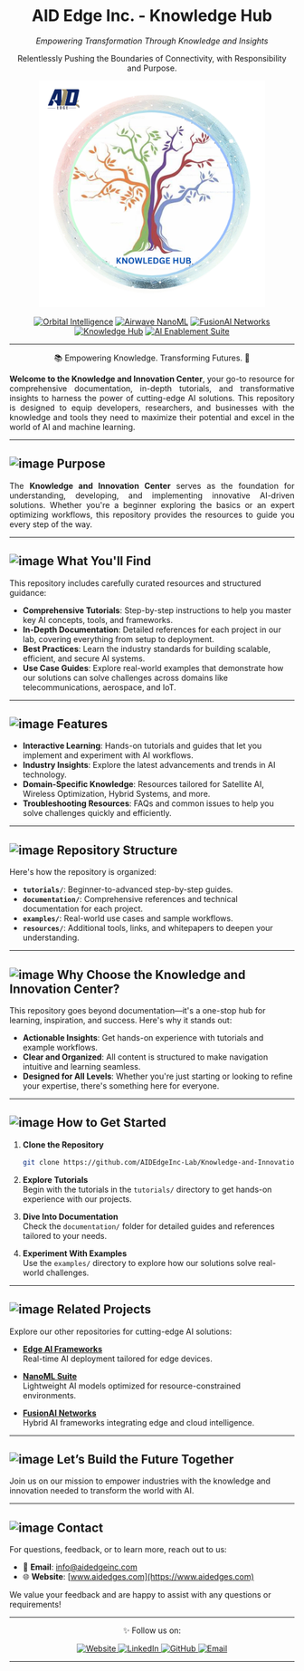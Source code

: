 
<h1 align="center">AID Edge Inc. - Knowledge Hub</h1>
<p align="center"><i>Empowering Transformation Through Knowledge and Insights</i></p>
<p align="center">
Relentlessly Pushing the Boundaries of Connectivity, with Responsibility and Purpose.
</p>



<p align="center">
<img src="KNOWLEDGE HUB.png" alt="Knowledge and Innovation Center" height="400"/>
</p>

<p align="center">
<a href="https://github.com/AIDEdgeInc-Lab/Scalable-Real-Time-Edge-AI-Frameworks"><img src="https://img.shields.io/badge/Orbital%20Intelligence-Pastel%20Blue?style=for-the-badge&color=CCE7FF" alt="Orbital Intelligence"></a>
<a href="https://github.com/AIDEdgeInc-Lab/NanoML-Acceleration-Suite"><img src="https://img.shields.io/badge/Airwave%20NanoML-Pastel%20Green?style=for-the-badge&color=E6E6FA" alt="Airwave NanoML"></a>
<a href="https://github.com/AIDEdgeInc-Lab/FusionAI-Adaptive-Networks"><img src="https://img.shields.io/badge/FusionAI%20Networks-Pastel%20Mint?style=for-the-badge&color=CCFFE5" alt="FusionAI Networks"></a>
<a href="https://github.com/AIDEdgeInc-Lab/Documentation-and-Learning"><img src="https://img.shields.io/badge/Knowledge%20Hub-Pastel%20Lavender?style=for-the-badge&color=FFE5CC" alt="Knowledge Hub"></a>
<a href="https://github.com/AIDEdgeInc-Lab/Supporting-Tools"><img src="https://img.shields.io/badge/AI%20Enablement%20Suite-Pastel%20Sky%20Blue?style=for-the-badge&color=F0F0F0" alt="AI Enablement Suite"></a>
</p>

---

<p align="center">📚 Empowering Knowledge. Transforming Futures. 🌟</p>

<div align="justify">
<b>Welcome to the Knowledge and Innovation Center</b>, your go-to resource for comprehensive documentation, in-depth tutorials, and transformative insights to harness the power of cutting-edge AI solutions. This repository is designed to equip developers, researchers, and businesses with the knowledge and tools they need to maximize their potential and excel in the world of AI and machine learning.
</div>

---


## ![image](https://github.com/user-attachments/assets/f78950af-963e-4b28-ac4f-0cc8172e808e)  Purpose

<div align="justify">

The **Knowledge and Innovation Center** serves as the foundation for understanding, developing, and implementing innovative AI-driven solutions. Whether you're a beginner exploring the basics or an expert optimizing workflows, this repository provides the resources to guide you every step of the way.
</div>


---

##  ![image](https://github.com/user-attachments/assets/f43525b1-5776-4894-85f1-0c7db11fe97b)  What You'll Find

This repository includes carefully curated resources and structured guidance:

- **Comprehensive Tutorials**: Step-by-step instructions to help you master key AI concepts, tools, and frameworks.
- **In-Depth Documentation**: Detailed references for each project in our lab, covering everything from setup to deployment.
- **Best Practices**: Learn the industry standards for building scalable, efficient, and secure AI systems.
- **Use Case Guides**: Explore real-world examples that demonstrate how our solutions can solve challenges across domains like telecommunications, aerospace, and IoT.

---

##  ![image](https://github.com/user-attachments/assets/839ca94d-0488-44c7-bfa5-2009d8b48d79) Features

- **Interactive Learning**: Hands-on tutorials and guides that let you implement and experiment with AI workflows.
- **Industry Insights**: Explore the latest advancements and trends in AI technology.
- **Domain-Specific Knowledge**: Resources tailored for Satellite AI, Wireless Optimization, Hybrid Systems, and more.
- **Troubleshooting Resources**: FAQs and common issues to help you solve challenges quickly and efficiently.

---

##  ![image](https://github.com/user-attachments/assets/480f6722-c59a-44c0-a71f-4943558a5566) Repository Structure

Here's how the repository is organized:

- **`tutorials/`**: Beginner-to-advanced step-by-step guides.
- **`documentation/`**: Comprehensive references and technical documentation for each project.
- **`examples/`**: Real-world use cases and sample workflows.
- **`resources/`**: Additional tools, links, and whitepapers to deepen your understanding.

---

##  ![image](https://github.com/user-attachments/assets/035295a4-4bdf-4786-b45e-1b548933acb1) Why Choose the Knowledge and Innovation Center?

This repository goes beyond documentation—it's a one-stop hub for learning, inspiration, and success. Here's why it stands out:

- **Actionable Insights**: Get hands-on experience with tutorials and example workflows.
- **Clear and Organized**: All content is structured to make navigation intuitive and learning seamless.
- **Designed for All Levels**: Whether you're just starting or looking to refine your expertise, there's something here for everyone.

---

## ![image](https://github.com/user-attachments/assets/157e2fad-5086-4904-a30a-a4aa2063300d)  How to Get Started

1. **Clone the Repository**  
   ```bash
   git clone https://github.com/AIDEdgeInc-Lab/Knowledge-and-Innovation-Center.git
   ```

2. **Explore Tutorials**  
   Begin with the tutorials in the `tutorials/` directory to get hands-on experience with our projects.

3. **Dive Into Documentation**  
   Check the `documentation/` folder for detailed guides and references tailored to your needs.

4. **Experiment With Examples**  
   Use the `examples/` directory to explore how our solutions solve real-world challenges.

---



## ![image](https://github.com/user-attachments/assets/71b21b12-f55c-4813-847c-4526d794d96e)  Related Projects

Explore our other repositories for cutting-edge AI solutions:

- [**Edge AI Frameworks**](https://github.com/AIDEdgeInc-Lab/Scalable-Real-Time-Edge-AI-Frameworks)  
  Real-time AI deployment tailored for edge devices.

- [**NanoML Suite**](https://github.com/AIDEdgeInc-Lab/NanoML-Acceleration-Suite)  
  Lightweight AI models optimized for resource-constrained environments.

- [**FusionAI Networks**](https://github.com/AIDEdgeInc-Lab/FusionAI-Adaptive-Networks)  
  Hybrid AI frameworks integrating edge and cloud intelligence.

---

##  ![image](https://github.com/user-attachments/assets/839ca94d-0488-44c7-bfa5-2009d8b48d79) Let’s Build the Future Together

Join us on our mission to empower industries with the knowledge and innovation needed to transform the world with AI.

---

##  ![image](https://github.com/user-attachments/assets/7868b320-bc13-4065-85a8-073dd6698163)  Contact

For questions, feedback, or to learn more, reach out to us:

- 📧 **Email**: [info@aidedgeinc.com](mailto:info@aidedgeinc.com)
- 🌐 **Website**: [www.aidedges.com](https://www.aidedges.com)

We value your feedback and are happy to assist with any questions or requirements!

---



<p align="center"> ✨ Follow us on:  </strong> </p> 


<p align="center">
  <a href="https://www.aidedges.com">
    <img src="https://img.shields.io/badge/Website-AID%20Edge%20Inc.-Pastel%20Mint?style=for-the-badge&color=A3E4D7" alt="Website">
  </a>
  <a href="https://www.linkedin.com/company/aid-edge-inc">
    <img src="https://img.shields.io/badge/LinkedIn-AID%20Edge%20Inc.-Pastel%20Blue?style=for-the-badge&color=CCE7FF" alt="LinkedIn">
  </a>
  <a href="https://github.com/AIDEdgeInc-Lab">
    <img src="https://img.shields.io/badge/GitHub-AID%20Edge%20Inc.-Pastel%20Gray?style=for-the-badge&color=E6E6FA" alt="GitHub">
  </a>
  <a href="mailto:info@aidedgeinc.com">
    <img src="https://img.shields.io/badge/Email-Contact%20Us-Pastel%20Pink?style=for-the-badge&color=FFE5CC" alt="Email">
  </a>
  
</p>

---
